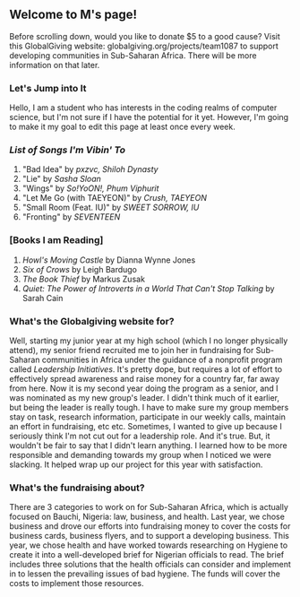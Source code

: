 ## Welcome to M's page!

Before scrolling down, would you like to donate $5 to a good cause? Visit this GlobalGiving website: globalgiving.org/projects/team1087 to support developing communities in Sub-Saharan Africa. There will be more information on that later.


### Let's Jump into It

Hello, I am a student who has interests in the coding realms of computer science, but I'm not sure if I have the potential for it yet. However, I'm going to make it my goal to edit this page at least once every week.
### *List of Songs I'm Vibin' To*
1. "Bad Idea" by *pxzvc, Shiloh Dynasty*
2. "Lie" by *Sasha Sloan*
3. "Wings" by *So!YoON!, Phum Viphurit*
4. "Let Me Go (with TAEYEON)" by *Crush, TAEYEON*
5. "Small Room (Feat. IU)" by *SWEET SORROW, IU*
6. "Fronting" by *SEVENTEEN*


### [Books I am Reading]
1. *Howl's Moving Castle* by Dianna Wynne Jones
2. *Six of Crows* by Leigh Bardugo
3. *The Book Thief* by Markus Zusak
4. *Quiet: The Power of Introverts in a World That Can't Stop Talking* by Sarah Cain

### What's the Globalgiving website for?
Well, starting my junior year at my high school (which I no longer physically attend), my senior friend recruited me to join her in fundraising for Sub-Saharan communities in Africa under the guidance of a nonprofit program called *Leadership Initiatives*. It's pretty dope, but requires a lot of effort to effectively spread awareness and raise money for a country far, far away from here. Now it is my second year doing the program as a senior, and I was nominated as my new group's leader. I didn't think much of it earlier, but being the leader is really tough. I have to make sure my group members stay on task, research information, participate in our weekly calls, maintain an effort in fundraising, etc etc. Sometimes, I wanted to give up because I seriously think I'm  not cut out for a leadership role. And it's true. But, it wouldn't be fair to say that I didn't learn anything. I learned how to be more responsible and demanding towards my group when I noticed we were slacking. It helped wrap up our project for this year with satisfaction. 

### What's the fundraising about?
There are 3 categories to work on for Sub-Saharan Africa, which is actually focused on Bauchi,  Nigeria: law, business, and health. Last year, we chose business and drove our efforts into fundraising money to cover the costs for business cards, business flyers, and to support a developing business. This year, we chose health and have worked towards researching on Hygiene to create it into a well-developed brief for Nigerian officials to read. The brief includes three solutions that the health officials can consider and implement in to lessen the prevailing issues of bad hygiene. The funds will cover the costs to implement those resources.



